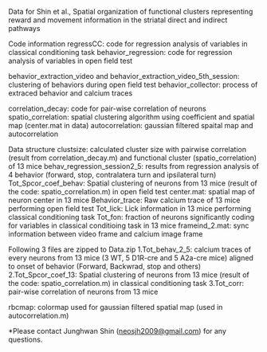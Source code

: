 Data for Shin et al., Spatial organization of functional clusters representing reward and movement information in the striatal direct and indirect pathways

Code information
regressCC: code for regression analysis of variables in classical conditioning task
behavior_regression: code for regression analysis of variables in open field test

behavior_extraction_video and behavior_extraction_video_5th_session: clustering of behaviors during open field test
behavior_collector: process of extraced behavior and calcium traces

correlation_decay: code for pair-wise correlation of neurons
spatio_correlation: spatial clustering algorithm using coefficient and spatial map (center.mat in data)
autocorrelation: gaussian filtered spaital map and autocorrelation

Data structure
clustsize: calculated cluster size with pairwise correlation (result from correlation_decay.m) and functional cluster (spatio_correlation) of 13 mice
behav_regression_session2_5: results from regression analysis of 4 behavior (forward, stop, contralatera turn and ipsilateral turn)
Tot_Spcor_coef_behav: Spatial clustering of neurons from 13 mice (result of the code: spatio_correlation.m) in open field test
center.mat: spatial map of neuron center in 13 mice
Behavior_trace: Raw calcium trace of 13 mice performing open field test
Tot_lick: Lick information in 13 mice performing classical conditioning task
Tot_fon: fraction of neurons significantly coding for variables in classical conditioing task in 13 mice
frameind_2.mat: sync information between video frame and calcium image frame

Following 3 files are zipped to Data.zip
1.Tot_behav_2_5: calcium traces of every neurons from 13 mice (3 WT, 5 D1R-cre and 5 A2a-cre mice) aligned to onset of behavior (Forward, Backwrad, stop and others)
2.Tot_Spcor_coef_13: Spatial clustering of neurons from 13 mice (result of the code: spatio_correlation.m) in classical conditioning task
3.Tot_corr: pair-wise correlation of neurons from 13 mice

rbcmap: colormap used for gaussian filtered spatial map (used in autocorrelation.m)

*Please contact Junghwan Shin (neosjh2009@gmail.com) for any questions.
